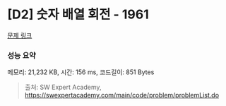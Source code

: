 # [D2] 숫자 배열 회전 - 1961 

[문제 링크](https://swexpertacademy.com/main/code/problem/problemDetail.do?contestProbId=AV5Pq-OKAVYDFAUq) 

### 성능 요약

메모리: 21,232 KB, 시간: 156 ms, 코드길이: 851 Bytes



> 출처: SW Expert Academy, https://swexpertacademy.com/main/code/problem/problemList.do